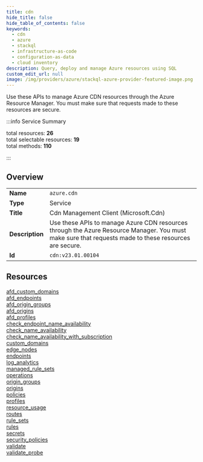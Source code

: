 ```yaml
---
title: cdn
hide_title: false
hide_table_of_contents: false
keywords:
  - cdn
  - azure
  - stackql
  - infrastructure-as-code
  - configuration-as-data
  - cloud inventory
description: Query, deploy and manage Azure resources using SQL
custom_edit_url: null
image: /img/providers/azure/stackql-azure-provider-featured-image.png
---
```

Use these APIs to manage Azure CDN resources through the Azure Resource Manager. You must make sure that requests made to these resources are secure.  
    
:::info Service Summary

<div class="row">
<div class="providerDocColumn">
<span>total resources:&nbsp;<b>26</b></span><br />
<span>total selectable resources:&nbsp;<b>19</b></span><br />
<span>total methods:&nbsp;<b>110</b></span><br />
</div>
</div>

:::

## Overview
<table><tbody>
<tr><td><b>Name</b></td><td><code>azure.cdn</code></td></tr>
<tr><td><b>Type</b></td><td>Service</td></tr>
<tr><td><b>Title</b></td><td>Cdn Management Client (Microsoft.Cdn)</td></tr>
<tr><td><b>Description</b></td><td>Use these APIs to manage Azure CDN resources through the Azure Resource Manager. You must make sure that requests made to these resources are secure.</td></tr>
<tr><td><b>Id</b></td><td><code>cdn:v23.01.00104</code></td></tr>
</tbody></table>

## Resources
<div class="row">
<div class="providerDocColumn">
<a href="/providers/azure/cdn/afd_custom_domains/">afd_custom_domains</a><br />
<a href="/providers/azure/cdn/afd_endpoints/">afd_endpoints</a><br />
<a href="/providers/azure/cdn/afd_origin_groups/">afd_origin_groups</a><br />
<a href="/providers/azure/cdn/afd_origins/">afd_origins</a><br />
<a href="/providers/azure/cdn/afd_profiles/">afd_profiles</a><br />
<a href="/providers/azure/cdn/check_endpoint_name_availability/">check_endpoint_name_availability</a><br />
<a href="/providers/azure/cdn/check_name_availability/">check_name_availability</a><br />
<a href="/providers/azure/cdn/check_name_availability_with_subscription/">check_name_availability_with_subscription</a><br />
<a href="/providers/azure/cdn/custom_domains/">custom_domains</a><br />
<a href="/providers/azure/cdn/edge_nodes/">edge_nodes</a><br />
<a href="/providers/azure/cdn/endpoints/">endpoints</a><br />
<a href="/providers/azure/cdn/log_analytics/">log_analytics</a><br />
<a href="/providers/azure/cdn/managed_rule_sets/">managed_rule_sets</a><br />
</div>
<div class="providerDocColumn">
<a href="/providers/azure/cdn/operations/">operations</a><br />
<a href="/providers/azure/cdn/origin_groups/">origin_groups</a><br />
<a href="/providers/azure/cdn/origins/">origins</a><br />
<a href="/providers/azure/cdn/policies/">policies</a><br />
<a href="/providers/azure/cdn/profiles/">profiles</a><br />
<a href="/providers/azure/cdn/resource_usage/">resource_usage</a><br />
<a href="/providers/azure/cdn/routes/">routes</a><br />
<a href="/providers/azure/cdn/rule_sets/">rule_sets</a><br />
<a href="/providers/azure/cdn/rules/">rules</a><br />
<a href="/providers/azure/cdn/secrets/">secrets</a><br />
<a href="/providers/azure/cdn/security_policies/">security_policies</a><br />
<a href="/providers/azure/cdn/validate/">validate</a><br />
<a href="/providers/azure/cdn/validate_probe/">validate_probe</a><br />
</div>
</div>
